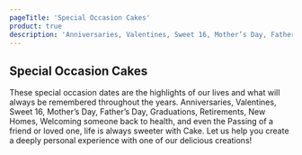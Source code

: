 ```yaml
---
pageTitle: 'Special Occasion Cakes'
product: true
description: 'Anniversaries, Valentines, Sweet 16, Mother’s Day, Father’s Day, Graduations, Retirements, New Homes, Welcoming someone back to health, and even the Passing of a friend or loved one, life is always sweeter with Cake.'
---
```


## Special Occasion Cakes

These special occasion dates are the highlights of our lives and what will always
be remembered throughout the years. Anniversaries, Valentines, Sweet 16, Mother’s
Day, Father’s Day, Graduations, Retirements, New Homes, Welcoming someone back to
health, and even the Passing of a friend or loved one, life is always sweeter with
Cake. Let us help you create a deeply personal experience with one of our delicious
creations!